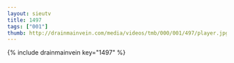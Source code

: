 ```yaml
--- 
layout: sieutv
title: 1497
tags: ["001"]
thumb: http://drainmainvein.com/media/videos/tmb/000/001/497/player.jpg
---
```

{% include drainmainvein key="1497" %} 

